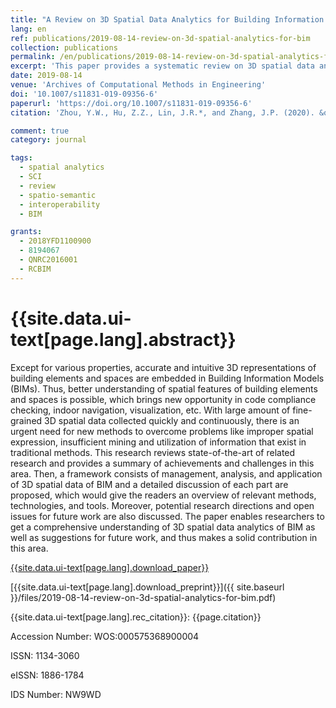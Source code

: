 ```yaml
---
title: "A Review on 3D Spatial Data Analytics for Building Information Models"
lang: en
ref: publications/2019-08-14-review-on-3d-spatial-analytics-for-bim
collection: publications
permalink: /en/publications/2019-08-14-review-on-3d-spatial-analytics-for-bim
excerpt: 'This paper provides a systematic review on 3D spatial data analytics for BIM, state-of-the-art, challenges and potential directions are provided'
date: 2019-08-14
venue: 'Archives of Computational Methods in Engineering'
doi: '10.1007/s11831-019-09356-6'
paperurl: 'https://doi.org/10.1007/s11831-019-09356-6'
citation: 'Zhou, Y.W., Hu, Z.Z., Lin, J.R.*, and Zhang, J.P. (2020). &quot;A Review on 3D Spatial Data Analytics for Building Information Models&quot; <i>Archives of Computational Methods in Engineering</i>. 27(5): 1449-1463. doi: 10.1016/10.1007/s11831-019-09356-6'

comment: true
category: journal

tags: 
  - spatial analytics
  - SCI
  - review
  - spatio-semantic
  - interoperability
  - BIM

grants:
  - 2018YFD1100900
  - 8194067
  - QNRC2016001
  - RCBIM
---
```



{{site.data.ui-text[page.lang].abstract}}
====

Except for various properties, accurate and intuitive 3D representations of building elements and spaces are embedded in Building Information Models (BIMs). Thus, better understanding of spatial features of building elements and spaces is possible, which brings new opportunity in code compliance checking, indoor navigation, visualization, etc. With large amount of fine-grained 3D spatial data collected quickly and continuously, there is an urgent need for new methods to overcome problems like improper spatial expression, insufficient mining and utilization of information that exist in traditional methods. This research reviews state-of-the-art of related research and provides a summary of achievements and challenges in this area. Then, a framework consists of management, analysis, and application of 3D spatial data of BIM and a detailed discussion of each part are proposed, which would give the readers an overview of relevant methods, technologies, and tools. Moreover, potential research directions and open issues for future work are also discussed. The paper enables researchers to get a comprehensive understanding of 3D spatial data analytics of BIM as well as suggestions for future work, and thus makes a solid contribution in this area.

[{{site.data.ui-text[page.lang].download_paper}}](https://rdcu.be/bOOve)

[{{site.data.ui-text[page.lang].download_preprint}}]({{ site.baseurl }}/files/2019-08-14-review-on-3d-spatial-analytics-for-bim.pdf)

{{site.data.ui-text[page.lang].rec_citation}}: {{page.citation}}

Accession Number: WOS:000575368900004

ISSN: 1134-3060

eISSN: 1886-1784

IDS Number: NW9WD